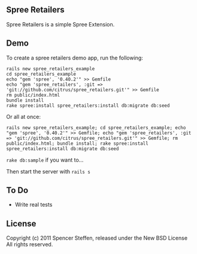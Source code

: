 Spree Retailers
---------------

Spree Retailers is a simple Spree Extension.


Demo
----

To create a spree retailers demo app, run the following:
  
    rails new spree_retailers_example 
    cd spree_retailers_example 
    echo "gem 'spree', '0.40.2'" >> Gemfile 
    echo "gem 'spree_retailers', :git => 'git://github.com/citrus/spree_retailers.git'" >> Gemfile 
    rm public/index.html 
    bundle install 
    rake spree:install spree_retailers:install db:migrate db:seed


Or all at once:

    rails new spree_retailers_example; cd spree_retailers_example; echo "gem 'spree', '0.40.2'" >> Gemfile; echo "gem 'spree_retailers', :git => 'git://github.com/citrus/spree_retailers.git'" >> Gemfile; rm public/index.html; bundle install; rake spree:install spree_retailers:install db:migrate db:seed

`rake db:sample` if you want to...

Then start the server with `rails s`



To Do
-----

* Write real tests 

License
-------

Copyright (c) 2011 Spencer Steffen, released under the New BSD License All rights reserved.